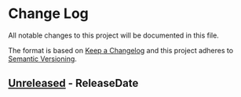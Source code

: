 # Change Log
All notable changes to this project will be documented in this file.

The format is based on [Keep a Changelog](https://keepachangelog.com/)
and this project adheres to [Semantic Versioning](https://semver.org/).

<!-- next-header -->
## [Unreleased] - ReleaseDate

<!-- next-url -->
[Unreleased]: https://github.com/epage/pytest-rs/compare/8d68adbaefcd320bc8785d23bcb050c9802fd47a...HEAD
